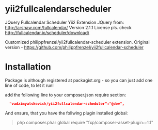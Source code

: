 yii2fullcalendarscheduler
================
JQuery Fullcalendar Scheduler Yii2 Extension
JQuery from: http://arshaw.com/fullcalendar/
Version 2.1.1
License pls. check http://fullcalendar.io/scheduler/download/

Customized philippfrenzel/yii2fullcalendar-scheduler extension.
Original version - https://github.com/philippfrenzel/yii2fullcalendar-scheduler

Installation
============
Package is although registered at packagist.org - so you can just add one line of code, to let it run!

add the following line to your composer.json require section:
```json
  "vadzimyatskevich/yii2fullcalendar-scheduler":"@dev",
```

And ensure, that you have the follwing plugin installed global:

> php composer.phar global require "fxp/composer-asset-plugin:~1.1"
